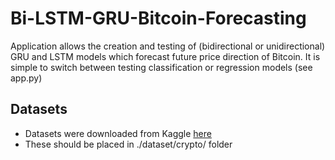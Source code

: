 # Bi-LSTM-GRU-Bitcoin-Forecasting

Application allows the creation and testing of (bidirectional or unidirectional) GRU and LSTM models which forecast future price direction of Bitcoin. It is simple to switch between testing classification or regression models (see app.py)

## Datasets
- Datasets were downloaded from Kaggle [here](https://www.kaggle.com/jorijnsmit/binance-full-history)
- These should be placed in ./dataset/crypto/ folder
